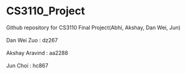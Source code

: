 # CS3110_Project
Github repository for CS3110 Final Project(Abhi, Akshay, Dan Wei, Jun)
<br></br>
Dan Wei Zuo : dz267
<br></br>
Akshay Aravind : aa2288
<br></br>
Jun Choi : hc867
